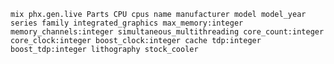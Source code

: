     mix phx.gen.live Parts CPU cpus name manufacturer model model_year series family integrated_graphics max_memory:integer memory_channels:integer simultaneous_multithreading core_count:integer core_clock:integer boost_clock:integer cache tdp:integer boost_tdp:integer lithography stock_cooler
